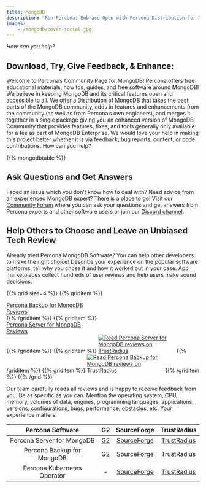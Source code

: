 ```yaml
---
title: MongoDB
description: "Run Percona: Embrace Open with Percona Distribution for MongoDB"
images:
    - /mongodb/cover-social.jpg
---
```


*How can you help?*

## Download, Try, Give Feedback, &  Enhance:

Welcome to Percona’s Community Page for MongoDB! Percona offers free educational materials, how tos, guides, and free software around MongoDB! We believe in keeping MongoDB and its critical features open and accessible to all. We offer a Distribution of MongoDB that takes the best parts of the MongoDB community, adds in features and enhancements from the community (as well as from Percona’s own engineers), and merges it together in a single package giving you an enhanced version of MongoDB Community that provides features, fixes, and tools generally only available for a fee as part of MongoDB Enterprise. We would love your help in making this project better whether it is via feedback, bug reports, content, or code contributions. How can you help?

{{% mongodbtable %}}

## Ask Questions and Get Answers

Faced an issue which you don’t know how to deal with? Need advice from an experienced MongoDB expert? There is a place to go! Visit our [Community Forum](https://forums.percona.com/c/mongodb/24) where you can ask your questions and get answers from Percona experts and other software users or join our [Discord channel](http://per.co.na/discord). 

## Help Others to Choose and Leave an Unbiased Tech Review

Already tried Percona MongoDB Software? You can help other developers to make the right choice! Describe your experience on the popular software platforms, tell why you chose it and how it worked out in your case. App marketplaces collect hundreds of user reviews and help users make sound decisions.

{{% grid size=4 %}}
{{% griditem %}}
<!-- Begin SF Tag -->
<div class="sf-root" data-id="3262681" data-variant-id="sf" data-badge="dark-default" data-metadata="" style="width:200px" data-project-url="https://sourceforge.net/software/product/Percona-Backup-for-MongoDB/">
    <a href="https://sourceforge.net/software/product/Percona-Backup-for-MongoDB/" target="_blank">Percona Backup for MongoDB Reviews</a>
</div>
<script type="text/javascript">(function () {var sc=document.createElement('script');sc.type='text/javascript';sc.async=true;sc.src='https://b.sf-syn.com/badge_js?sf_id=3262681&variant_id=sf';var p=document.getElementsByTagName('script')[0];p.parentNode.insertBefore(sc, p);})();
</script>
<!-- End SF Tag -->
{{% /griditem %}}
{{% griditem %}}
<!-- Begin SF Tag -->
<div class="sf-root" data-id="3264765" data-variant-id="sf" data-badge="leader-winter-white" data-metadata="achievement=leader-seasonal-2021-winter" style="width:200px" data-project-url="https://sourceforge.net/software/product/Percona-Server-for-MongoDB/">
    <a href="https://sourceforge.net/software/product/Percona-Server-for-MongoDB/" target="_blank">Percona Server for MongoDB Reviews</a>
</div>
<script type="text/javascript">(function () {var sc=document.createElement('script');sc.type='text/javascript';sc.async=true;sc.src='https://b.sf-syn.com/badge_js?sf_id=3264765&variant_id=sf';var p=document.getElementsByTagName('script')[0];p.parentNode.insertBefore(sc, p);})();
</script>
<!-- End SF Tag -->
{{% /griditem %}}
{{% griditem %}}
<a href="https://www.trustradius.com/products/percona-server-for-mongodb/reviews?source=ratings_badge&utm_source=badge&utm_medium=referral&utm_campaign=trustradius_ratings_badge" style="display:inline-block;" target="_blank" title="Read Percona Server for MongoDB reviews on TrustRadius" rel="noopener"><img alt="Read Percona Server for MongoDB reviews on TrustRadius" style="max-width:200px" src="https://www.trustradius.com/api/v1/ratings_badge/percona-server-for-mongodb"></a>
{{% /griditem %}}
{{% griditem %}}
<a href="https://www.trustradius.com/products/percona-backup-for-mongodb/reviews?source=ratings_badge&utm_source=badge&utm_medium=referral&utm_campaign=trustradius_ratings_badge" style="display:inline-block;" target="_blank" title="Read Percona Backup for MongoDB reviews on TrustRadius" rel="noopener"><img alt="Read Percona Backup for MongoDB reviews on TrustRadius" style="max-width:200px" src="https://www.trustradius.com/api/v1/ratings_badge/percona-backup-for-mongodb"></a>
{{% /griditem %}}
{{% /grid %}}

Our team carefully reads all reviews and is happy to receive feedback from you. Be as specific as you can. Mention the operating system, CPU, memory, volumes of data, engines, programming languages, applications, versions, configurations, bugs, performance, obstacles, etc. Your experience matters!

| Percona Software | G2 | SourceForge | TrustRadius |
|:--------------------------:|:--:|:-----------:|:-----------:|
| Percona Server for MongoDB | [G2](https://www.g2.com/products/percona-backup-for-mongodb/reviews/) | [SourceForge](https://sourceforge.net/software/product/Percona-Backup-for-MongoDB/reviews/new) | [TrustRadius](https://www.trustradius.com/products/percona-server-for-mongodb/reviews) |
| Percona Backup for MongoDB | [G2](https://www.g2.com/products/percona-server-for-mongodb/reviews) | [SourceForge](https://sourceforge.net/software/product/Percona-Backup-for-MongoDB/) | [TrustRadius](https://www.trustradius.com/products/percona-backup-for-mongodb/reviews) |
| Percona Kubernetes Operator | - | [SourceForge](https://sourceforge.net/software/product/Percona-Kubernetes-Operator/) | [TrustRadius](https://www.trustradius.com/products/percona-kubernetes-operator-for-mysql-and-mongodb/reviews#1) |




